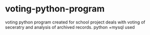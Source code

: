 # voting-python-program
voting python program created for school project deals with voting of seceratry and analysis of archived records. python +mysql used
